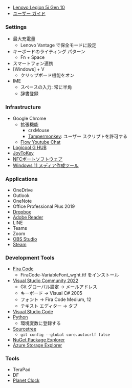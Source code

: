 - [Lenovo Legion 5i Gen 10](https://www.lenovo.com/jp/ja/p/laptops/legion-laptops/legion-5-series/lenovo-legion-5i-gen-10-(15-inch-intel)/83lycto1wwjp4)
- [ユーザー ガイド](https://support.lenovo.com/jp/ja/documentation/legion_5_15_x10)

### Settings
- 最大充電量
  - Lenovo Vantage で保全モードに設定
- キーボードのライティング パターン
  - Fn + Space
- スマートフォン連携
- [Windows] + V
  - クリップボード機能をオン
- IME
  - スペースの入力: 常に半角
  - 辞書登録

### Infrastructure
- Google Chrome
  - 拡張機能
    - crxMouse
    - [Tampermonkey](chrome://extensions/?id=dhdgffkkebhmkfjojejmpbldmpobfkfo): ユーザー スクリプトを許可する
  - [Flow Youtube Chat](https://greasyfork.org/ja/scripts/411442-flow-youtube-chat)
- [Logicool G HUB](https://gaming.logicool.co.jp/ja-jp/innovation/g-hub.html)
- [JoyToKey](https://joytokey.net/)
- [NFCポートソフトウェア](https://www.sony.co.jp/Products/felica/consumer/support/download/nfcportsoftware.html)
- [Windows 11 メディア作成ツール](https://www.microsoft.com/ja-jp/software-download/windows11)

### Applications
- OneDrive
- Outlook
- OneNote
- Office Professional Plus 2019
- [Dropbox](https://www.dropbox.com/desktop)
- [Adobe Reader](https://get.adobe.com/jp/reader/)
- LINE
- Teams
- Zoom
- [OBS Studio](https://obsproject.com/)
- [Steam](https://store.steampowered.com/)

### Development Tools
- [Fira Code](https://fonts.google.com/specimen/Fira+Code)
  - FiraCode-VariableFont_wght.ttf をインストール
- [Visual Studio Community 2022](https://visualstudio.microsoft.com/ja/vs/community/)
  - Git グローバル設定 → メールアドレス
  - キーボード → Visual C# 2005
  - フォント → Fira Code Medium, 12
  - テキスト エディター → タブ
- [Visual Studio Code](https://code.visualstudio.com/)
- [Python](https://www.python.org/downloads/)
  - 環境変数に登録する
- [Sourcetree](https://www.sourcetreeapp.com/)
  - `git config --global core.autocrlf false`
- [NuGet Package Explorer](https://apps.microsoft.com/detail/9wzdncrdmdm3)
- [Azure Storage Explorer](https://azure.microsoft.com/ja-jp/products/storage/storage-explorer)

### Tools
- TeraPad
- DF
- [Planet Clock](https://github.com/sakapon/Tools-2015/releases/tag/clock-v1.0.4)
